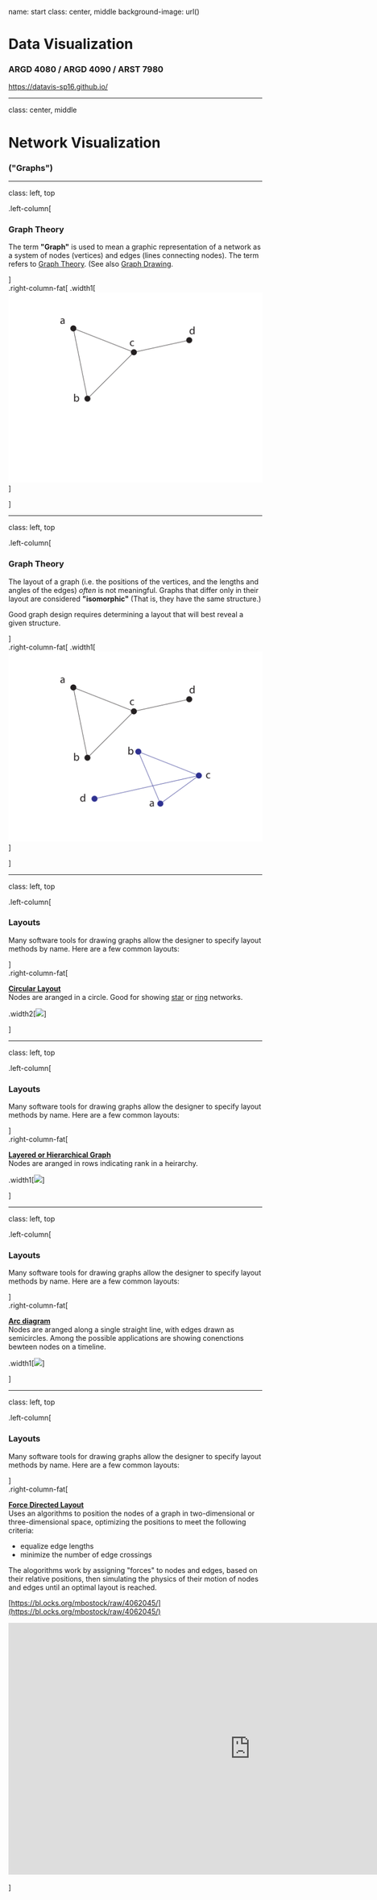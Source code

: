 name: start
class: center, middle
background-image: url()

# Data Visualization
                
### ARGD 4080 / ARGD 4090 / ARST 7980

<https://datavis-sp16.github.io/>

---
class: center, middle


# Network Visualization

### ("Graphs")

---
class: left, top
                
.left-column[
### Graph Theory

The term **"Graph"** is used to mean a graphic representation of a network as a system of nodes (vertices) and edges (lines connecting nodes).  The term refers to [Graph Theory](https://en.wikipedia.org/wiki/Graph_theory).  (See also [Graph Drawing](https://en.wikipedia.org/wiki/Graph_drawing).

]	
.right-column-fat[
.width1[![](g1.svg)]

]

---
class: left, top
                
.left-column[
### Graph Theory

The layout of a graph (i.e. the positions of the vertices, and the lengths and angles of the edges) *often* is not meaningful.  Graphs that differ only in their layout are considered **"isomorphic"** (That is, they have the same structure.)

Good graph design requires determining a layout that will best reveal a given structure.

]	
.right-column-fat[
.width1[![](g2.svg)]

]

---
class: left, top
                
.left-column[
### Layouts

Many software tools for drawing graphs allow the designer to specify layout methods by name.  Here are a few common layouts:

]	
.right-column-fat[

**[Circular Layout](https://en.wikipedia.org/wiki/Circular_layout)**  
Nodes are aranged in a circle.  Good for showing [star](https://en.wikipedia.org/wiki/Star_network) or [ring](https://en.wikipedia.org/wiki/Ring_networks) networks.

.width2[![](https://upload.wikimedia.org/wikipedia/commons/1/12/Chvatal_Lombardi.svg)]

]

---
class: left, top
                
.left-column[
### Layouts

Many software tools for drawing graphs allow the designer to specify layout methods by name.  Here are a few common layouts:

]	
.right-column-fat[

**[Layered or Hierarchical Graph](https://en.wikipedia.org/wiki/Layered_graph_drawing)**  
Nodes are aranged in rows indicating rank in a heirarchy.

.width1[![](https://upload.wikimedia.org/wikipedia/commons/7/7e/DC%2B%2B_derivatives.svg)]

]

---
class: left, top
                
.left-column[
### Layouts

Many software tools for drawing graphs allow the designer to specify layout methods by name.  Here are a few common layouts:

]	
.right-column-fat[

**[Arc diagram](https://en.wikipedia.org/wiki/Arc_diagram)**  
Nodes are aranged along a single straight line, with edges drawn as semicircles.  Among the possible applications are showing conenctions bewteen nodes on a timeline.  

.width1[![](https://upload.wikimedia.org/wikipedia/commons/8/8d/Goldner-Harary-linear.svg)]

]

---
class: left, top
                
.left-column[
### Layouts

Many software tools for drawing graphs allow the designer to specify layout methods by name.  Here are a few common layouts:

]	
.right-column-fat[

**[Force Directed Layout](https://en.wikipedia.org/wiki/Force-directed_graph_drawing)**  
Uses an algorithms to position the nodes of a graph in two-dimensional or three-dimensional space, optimizing the positions to meet the following criteria:

* equalize edge lengths  
* minimize the number of edge crossings 

The alogorithms work by assigning "forces" to nodes and edges, based on their relative positions, then simulating the physics of their motion of nodes and edges until an optimal layout is reached.

[https://bl.ocks.org/mbostock/raw/4062045/](https://bl.ocks.org/mbostock/raw/4062045/)

<iframe width="960" height="500" src="https://bl.ocks.org/mbostock/raw/4062045/" frameborder="0"></iframe>

]



